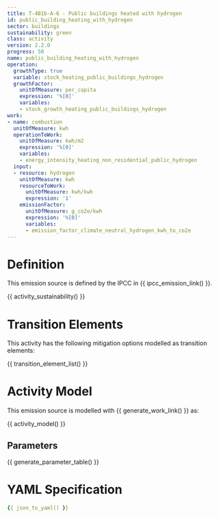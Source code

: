 ```yaml
---
title: T-4B1b-A-6 - Public buildings heated with hydrogen
id: public_building_heating_with_hydrogen
sector: buildings
sustainability: green
class: activity
version: 2.2.0
progress: 50
name: public_building_heating_with_hydrogen
operation:
  growthType: true
  variable: stock_heating_public_buildings_hydrogen
  growthFactor:
    unitOfMeasure: per_capita
    expression: '%[0]'
    variables:
    - stock_growth_heating_public_buildings_hydrogen
work:
- name: combustion
  unitOfMeasure: kwh
  operationToWork:
    unitOfMeasure: kwh/m2
    expression: '%[0]'
    variables:
    - energy_intensity_heating_non_residential_public_hydrogen
  input:
  - resource: hydrogen
    unitOfMeasure: kwh
    resourceToWork:
      unitOfMeasure: kwh/kwh
      expression: '1'
    emissionFactor:
      unitOfMeasure: g_co2e/kwh
      expression: '%[0]'
      variables:
      - emission_factor_climate_neutral_hydrogen_kwh_to_co2e
---
```

# Definition
This emission source is defined by the IPCC in {{ ipcc_emission_link() }}.


{{ activity_sustainability() }}

# Transition Elements

This activity has the following mitigation options modelled as transition elements:

{{ transition_element_list() }}

# Activity Model
This emission source is modelled with {{ generate_work_link() }} as:

{{ activity_model() }}

## Parameters

{{ generate_parameter_table() }}

# YAML Specification

```yaml
{{ json_to_yaml() }}
```